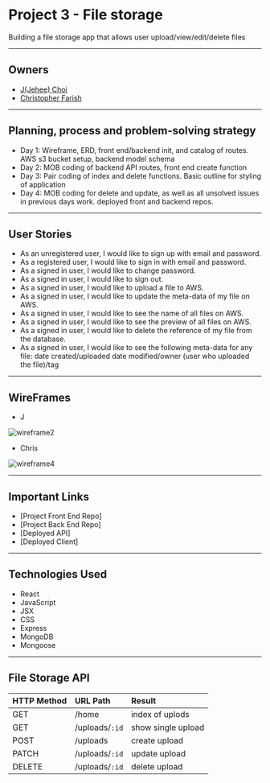 # Project 3 - File storage

Building a file storage app that allows user upload/view/edit/delete files

- - - -

## Owners

- [J(Jehee) Choi](https://github.com/JeheeChoi)
- [Christopher Farish](https://github.com/orgs/CJNJC/people/CPF32)

- - - -

## Planning, process and problem-solving strategy

- Day 1: Wireframe, ERD, front end/backend init, and catalog of routes. AWS s3 bucket setup, backend model schema
- Day 2: MOB coding of backend API routes, front end create function
- Day 3: Pair coding of index and delete functions. Basic outline for styling of application
- Day 4: MOB coding for delete and update, as well as all unsolved issues in previous days work. deployed front and backend repos.

- - - -

## User Stories
- As an unregistered user, I would like to sign up with email and password.
- As a registered user, I would like to sign in with email and password.
- As a signed in user, I would like to change password.
- As a signed in user, I would like to sign out.
- As a signed in user, I would like to upload a file to AWS.
- As a signed in user, I would like to update the meta-data of my file on AWS.
- As a signed in user, I would like to see the name of all files on AWS.
- As a signed in user, I would like to see the preview of all files on AWS.
- As a signed in user, I would like to delete the reference of my file from the database.
- As a signed in user, I would like to see the following meta-data for any file: date created/uploaded date modified/owner (user who uploaded the file)/tag

- - - -

## WireFrames

- J

![wireframe2](https://i.imgur.com/pIEb9C5.png)

- Chris

![wireframe4](https://i.imgur.com/msGUx6W.jpg)

- - - -

## Important Links

- [Project Front End Repo]
- [Project Back End Repo]
- [Deployed API]
- [Deployed Client]

- - - -

## Technologies Used

- React
- JavaScript
- JSX
- CSS
- Express
- MongoDB
- Mongoose

- - - -


## File Storage API
| HTTP Method   | URL Path     | Result            |
|:--------------|:-------------|:------------------|
| GET           | /home       | index of uplods    |
| GET           | /uploads/`:id` | show single upload  |
| POST          | /uploads       | create upload       |
| PATCH         | /uploads/`:id` | update upload       |
| DELETE        | /uploads/`:id` | delete upload      |
